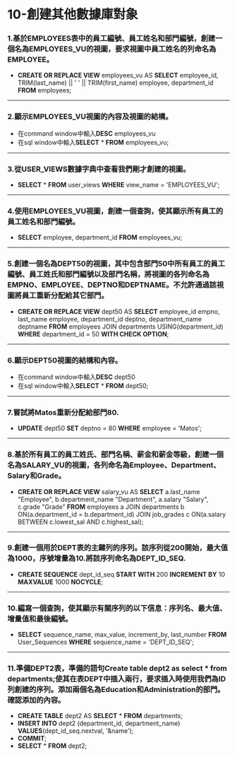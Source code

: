 # 10-創建其他數據庫對象
### 1.基於EMPLOYEES表中的員工編號、員工姓名和部門編號，創建一個名為EMPLOYEES_VU的視圖，要求視圖中員工姓名的列命名為EMPLOYEE。
- **CREATE OR REPLACE VIEW** employees_vu AS **SELECT** employee_id, TRIM(last_name) || ' ' || TRIM(first_name) employee, department_id **FROM** employees;
---
### 2.顯示EMPLOYEES_VU視圖的內容及視圖的結構。
- 在command window中輸入**DESC** employees_vu
- 在sql window中輸入**SELECT** * **FROM** employees_vu;
---
### 3.從USER_VIEWS數據字典中查看我們剛才創建的視圖。
- **SELECT** * **FROM** user_views **WHERE** view_name = 'EMPLOYEES_VU';
---
### 4.使用EMPLOYEES_VU視圖，創建一個查詢，使其顯示所有員工的員工姓名和部門編號。
- **SELECT** employee, department_id **FROM** employees_vu;
---
### 5.創建一個名為DEPT50的視圖，其中包含部門50中所有員工的員工編號、員工姓氏和部門編號以及部門名稱，將視圖的各列命名為EMPNO、EMPLOYEE、DEPTNO和DEPTNAME。不允許通過該視圖將員工重新分配給其它部門。
- **CREATE OR REPLACE VIEW** dept50 AS **SELECT** employee_id empno, last_name employee, department_id deptno, department_name deptname **FROM** employees JOIN departments USING(department_id) **WHERE** department_id = 50 **WITH CHECK OPTION**;
---
### 6.顯示DEPT50視圖的結構和內容。
- 在command window中輸入**DESC** dept50
- 在sql window中輸入**SELECT** * **FROM** dept50;
---
### 7.嘗試將Matos重新分配給部門80.
- **UPDATE** dept50 **SET** deptno = 80 **WHERE** employee = 'Matos';
---
### 8.基於所有員工的員工姓氏、部門名稱、薪金和薪金等級，創建一個名為SALARY_VU的視圖，各列命名為Employee、Department、Salary和Grade。
- **CREATE OR REPLACE VIEW** salary_vu AS **SELECT** a.last_name "Employee", b.department_name "Department", a.salary "Salary", c.grade "Grade" **FROM** employees a JOIN departments b ON(a.department_id = b.department_id) JOIN job_grades c ON(a.salary BETWEEN c.lowest_sal AND c.highest_sal);
---
### 9.創建一個用於DEPT表的主鍵列的序列。該序列從200開始，最大值為1000，序號增量為10.將該序列命名為DEPT_ID_SEQ.
- **CREATE SEQUENCE** dept_id_seq **START WITH** 200 **INCREMENT BY** 10 **MAXVALUE** 1000 **NOCYCLE**;
---
### 10.編寫一個查詢，使其顯示有關序列的以下信息：序列名、最大值、增量值和最後編號。
- **SELECT** sequence_name, max_value, increment_by, last_number **FROM** User_Sequences **WHERE** sequence_name = 'DEPT_ID_SEQ';
---
### 11.準備DEPT2表，準備的語句Create table dept2 as select * from departments;使其在表DEPT中插入兩行，要求插入時使用我們為ID列創建的序列。添加兩個名為Education和Administration的部門。確認添加的內容。
- **CREATE TABLE** dept2 AS **SELECT** * **FROM** departments;
- **INSERT INTO** dept2 (department_id, department_name) **VALUES**(dept_id_seq.nextval, '&name');
- **COMMIT**;
- **SELECT** * **FROM** dept2;

